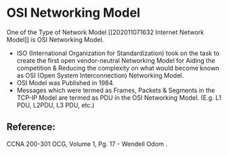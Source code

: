 # OSI Networking Model

One of the Type of Network Model \[\[202011071632 Internet Network Model\]\] is OSI Networking Model.

* ISO \(International Organization for Standardization\) took on the task to create the first open vendor-neutral Networking Model for Aiding the competition & Reducing the complexity on what would become known as OSI \(Open System Interconnection\) Networking Model.
* OSI Model was Published in 1984.
* Messages which were termed as Frames, Packets & Segments in the TCP-IP Model are termed as PDU in the OSI Networking Model. \(E.g. L1 PDU, L2PDU, L3 PDU, etc.\)

## Reference:

CCNA 200-301 OCG, Volume 1, Pg. 17 - Wendell Odom .

